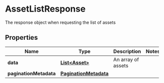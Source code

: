 

# AssetListResponse

The response object when requesting the list of assets

## Properties

| Name | Type | Description | Notes |
|------------ | ------------- | ------------- | -------------|
|**data** | [**List&lt;Asset&gt;**](Asset.md) | An array of assets |  |
|**paginationMetadata** | [**PaginationMetadata**](PaginationMetadata.md) |  |  |



